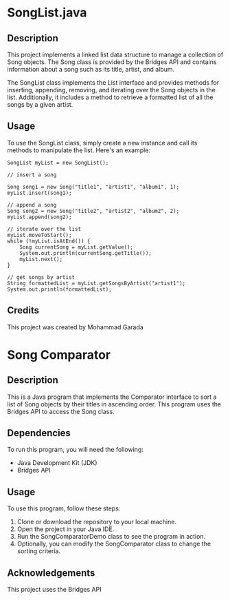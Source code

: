 # SongList.java
## Description
This project implements a linked list data structure to manage a collection of Song objects. The Song class is provided by the Bridges API and contains information about a song such as its title, artist, and album.

The SongList class implements the List interface and provides methods for inserting, appending, removing, and iterating over the Song objects in the list. Additionally, it includes a method to retrieve a formatted list of all the songs by a given artist.

## Usage
To use the SongList class, simply create a new instance and call its methods to manipulate the list. Here's an example:
```
SongList myList = new SongList();

// insert a song

Song song1 = new Song("title1", "artist1", "album1", 1);
myList.insert(song1);

// append a song
Song song2 = new Song("title2", "artist2", "album2", 2);
myList.append(song2);

// iterate over the list
myList.moveToStart();
while (!myList.isAtEnd()) {
    Song currentSong = myList.getValue();
    System.out.println(currentSong.getTitle());
    myList.next();
}

// get songs by artist
String formattedList = myList.getSongsByArtist("artist1");
System.out.println(formattedList);
```
## Credits
This project was created by Mohammad Garada 

# Song Comparator 
## Description
This is a Java program that implements the Comparator interface to sort a list of Song objects by their titles in ascending order. This program uses the Bridges API to access the Song class.

## Dependencies
To run this program, you will need the following:

- Java Development Kit (JDK)
- Bridges API

## Usage
To use this program, follow these steps:

1. Clone or download the repository to your local machine.
2. Open the project in your Java IDE.
3. Run the SongComparatorDemo class to see the program in action.
4. Optionally, you can modify the SongComparator class to change the sorting criteria.

## Acknowledgements
This project uses the Bridges API 

